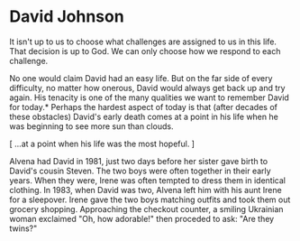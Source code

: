 # David Johnson

It isn't up to us to choose what challenges are assigned to us in this life.
That decision is up to God.
We can only choose how we respond to each challenge.

No one would claim David had an easy life.
But on the far side of every difficulty, no matter how onerous, David would always get back up and try again.
His tenacity is one of the many qualities we want to remember David for today.*
Perhaps the hardest aspect of today is that (after decades of these obstacles) David's early death comes at a point in his life when he was beginning to see more sun than clouds.

[ ...at a point when his life was the most hopeful. ]

Alvena had David in 1981, just two days before her sister gave birth to David's cousin Steven.
The two boys were often together in their early years.
When they were, Irene was often tempted to dress them in identical clothing.
In 1983, when David was two, Alvena left him with his aunt Irene for a sleepover.
Irene gave the two boys matching outfits and took them out grocery shopping.
Approaching the checkout counter, a smiling Ukrainian woman exclaimed "Oh, how adorable!" then proceded to ask: "Are they twins?"
